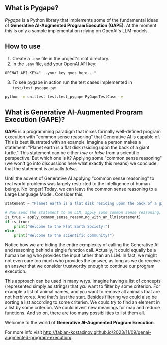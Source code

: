 ## What is Pygape?
_Pygape_ is a Python library that implements some of the fundamental ideas of __Generative AI-Augmented Program Execution (GAPE)__. At the moment this is only a sample implementation relying on OpenAI's LLM models.

## How to use
1. Create a <code>.env</code> file in the project's root directory.
2. In the <code>.env</code> file, add your OpenAI API key:
```
OPENAI_API_KEY="...your key goes here..."
```
3. To see pygape in action run the test cases implemented in <code>test/test_pygape.py</code>:
```bash
python -m unittest test.test_pygape.PyGapeTestCase -v
```

## What is Generative AI-Augmented Program Execution (GAPE)?
__GAPE__ is a programming paradigm that mixes formally well-defined program execution with "common sense reasoning" that Generative AI is capable of. This is best illustrated with an example. Imagine a person makes a statement: "Planet earth is a flat disk residing upon the back of a giant turtle." This statement can be either _true_ or _false_ from a scientific perspective. But which one is it? Applying some "common sense reasoning" (we won't go into discussions here what exactly this means) we conclude that the statement is actually _false_.

Until the advent of Generative AI applying "common sense reasoning" to real world problems was largely restricted to the intelligence of human beings. No longer! Today, we can leave the common sense reasoning to a Large Language Model. Consider this:

```python
statement = "Planet earth is a flat disk residing upon the back of a giant turtle."

# Now send the statement to an LLM, apply some common sense reasoning, and return either True or False
is_true = apply_common_sense_reasoning_with_an_llm(statement)
if is_true:
    print("Welcome to the Flat Earth Society!")
else:
    print("Welcome to the scientific community!")
```
Notice how we are hiding the entire complexity of calling the Generative AI and reasoning behind a single function call. Actually, it could equally be a human being who provides the input rather than an LLM. In fact, we might not even care too much who provides the answer, as long as we do receive an answer that we consider trustworthy enough to continue our program execution.

This approach can be used in many ways. Imagine having a list of concepts (represented simply as strings) that you want to filter by some criterion. For example a list of animal names, and you want to remove all animals that are not herbivores. And that's just the start. Besides filtering we could also be sorting a list according to some criterion. We could try to find an element in a list by some criterion. We could invent new meanings for map and reduce functions. And so on, there are too many possibilities to list them all.

Welcome to the world of __Generative AI-Augmented Program Execution__.

For more info visit http://fabian-kostadinov.github.io/2023/11/09/genai-augmented-program-execution/.